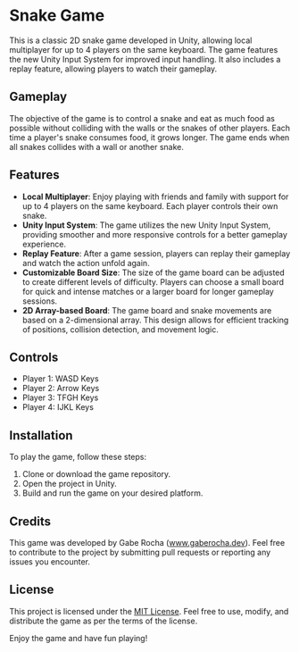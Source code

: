 # Snake Game

This is a classic 2D snake game developed in Unity, allowing local multiplayer for up to 4 players on the same keyboard. The game features the new Unity Input System for improved input handling. It also includes a replay feature, allowing players to watch their gameplay.

## Gameplay

The objective of the game is to control a snake and eat as much food as possible without colliding with the walls or the snakes of other players. Each time a player's snake consumes food, it grows longer. The game ends when all snakes collides with a wall or another snake.

## Features

- **Local Multiplayer**: Enjoy playing with friends and family with support for up to 4 players on the same keyboard. Each player controls their own snake.
- **Unity Input System**: The game utilizes the new Unity Input System, providing smoother and more responsive controls for a better gameplay experience.
- **Replay Feature**: After a game session, players can replay their gameplay and watch the action unfold again.
- **Customizable Board Size**: The size of the game board can be adjusted to create different levels of difficulty. Players can choose a small board for quick and intense matches or a larger board for longer gameplay sessions.
- **2D Array-based Board**: The game board and snake movements are based on a 2-dimensional array. This design allows for efficient tracking of positions, collision detection, and movement logic.

## Controls

- Player 1: WASD Keys
- Player 2: Arrow Keys
- Player 3: TFGH Keys
- Player 4: IJKL Keys

## Installation

To play the game, follow these steps:

1. Clone or download the game repository.
2. Open the project in Unity.
3. Build and run the game on your desired platform.

## Credits

This game was developed by Gabe Rocha (www.gaberocha.dev). Feel free to contribute to the project by submitting pull requests or reporting any issues you encounter.

## License

This project is licensed under the [MIT License](LICENSE). Feel free to use, modify, and distribute the game as per the terms of the license.

Enjoy the game and have fun playing!

